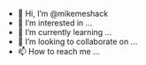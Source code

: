 - 👋 Hi, I’m @mikemeshack
- 👀 I’m interested in ...
- 🌱 I’m currently learning ...
- 💞️ I’m looking to collaborate on ...
- 📫 How to reach me ...

<!---
mikemeshack/mikemeshack is a ✨ special ✨ repository because its `README.md` (this file) appears on your GitHub profile.
You can click the Preview link to take a look at your changes.
--->
